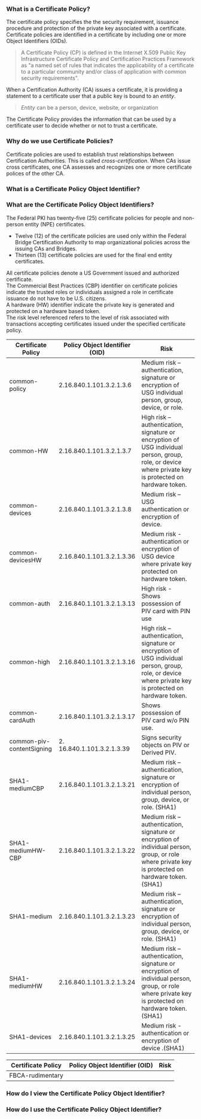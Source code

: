 <!--
---
layout: page
collection: fpki
title: Certificate Policies
permalink: fpki/policyobjects/
sidenav: fpki

subnav:
    - text: Certificate Policy?
      href: '#what-is-a-certificate-policy'
    - text: Why Use A Certificate Policies
      href: '#why-do-we-use-certificate-policies'
    - text: Certificate Policy Object Identifier?
      href: '#what-is-a-certificate-policy-object-identifier'
    - text: Certificate Policies Object Identifiers in use
      href: '#what-are-the-certificate-policy-object-identifiers'
    - text: View the Certificate Policy Object Identifier
      href: '#how-do-i-view-the-certificate-policy-object-identifier'
    - text: Use the Certificate Policy Object Identifier
      href: '#how-do-i-use-the-certificate-policy-object-identifier'
---
-->

### What is a Certificate Policy?

The certificate policy specifies the the security requirement, issuance procedure and protection of the private key associated with a certificate.  Certificate policies are identified in a certificate by including one or more Object Identifiers (OIDs).  

>A Certificate Policy (CP) is defined in the Internet X.509 Public Key Infrastructure Certificate Policy and Certification Practices Framework as "a named set of rules that indicates the applicability of a certificate to a particular community and/or class of application with common security requirements".

When a Certification Authority (CA) issues a certificate, it is providing a statement to a certificate user that a public key is bound to an _entity_.

> _Entity_ can be a person, device, website, or organization

The Certificate Policy provides the information that can be used by a certificate user to decide whether or not to trust a certificate.

### Why do we use Certificate Policies?
Certificate policies are used to establish trust relationships between Certification Authorities.  This is called _cross-certification_. When CAs issue cross certificates, one CA assesses and recognizes one or more certificate polices of the other CA.



### What is a Certificate Policy Object Identifier?




### What are the Certificate Policy Object Identifiers?
The Federal PKI has twenty-five (25) certificate policies for people and non-person entity (NPE) certificates.   

* Twelve (12) of the certificate policies are used only within the Federal Bridge Certification Authority to map organizational policies across the issuing CAs and Bridges.
* Thirteen (13) certificate policies are used for the final end entity certificates.

All certificate policies denote a US Government issued and authorized certificate.  
The Commercial Best Practices (CBP) identifier on certificate policies indicate the trusted roles or individuals assigned a role in certificate issuance do not have to be U.S. citizens.  
A hardware (HW) identifier indicate the private key is generated and protected on a hardware based token.  
The risk level referenced refers to the level of risk associated with transactions accepting certificates
issued under the specified certificate policy.


| Certificate Policy | Policy Object Identifier (OID) | Risk |
|--------------------|--------------------------------| -----|
|common-policy|2.16.840.1.101.3.2.1.3.6|Medium risk – authentication, signature or encryption of USG individual person, group, device, or role.|
|common-HW|2.16.840.1.101.3.2.1.3.7|High risk – authentication, signature or encryption of USG individual person, group, role, or device where private key is protected on hardware token.|
|common-devices|2.16.840.1.101.3.2.1.3.8|Medium risk – USG authentication or encryption of device.|
|common-devicesHW|2.16.840.1.101.3.2.1.3.36|Medium risk - authentication or encryption of USG device where private key protected on hardware token.|
|common-auth|2.16.840.1.101.3.2.1.3.13|High risk - Shows possession of PIV card with PIN use|
|common-high|2.16.840.1.101.3.2.1.3.16|High risk – authentication, signature or encryption of USG individual person, group, role, or device where private key is protected on hardware token.|
|common-cardAuth|2.16.840.1.101.3.2.1.3.17|Shows possession of PIV card w/o PIN use.|
|common-piv-contentSigning|2. 16.840.1.101.3.2.1.3.39|Signs security objects on PIV or Derived PIV.|
|SHA1-mediumCBP|2.16.840.1.101.3.2.1.3.21|Medium risk – authentication, signature or encryption of individual person, group, device, or role. (SHA1)|
|SHA1-mediumHW-CBP|2.16.840.1.101.3.2.1.3.22|Medium risk – authentication, signature or encryption of individual person, group, or role where private key is protected on hardware token. (SHA1)|
|SHA1-medium|2.16.840.1.101.3.2.1.3.23|Medium risk – authentication, signature or encryption of individual person, group, device, or role. (SHA1)|
|SHA1-mediumHW|2.16.840.1.101.3.2.1.3.24|Medium risk – authentication, signature or encryption of individual person, group, or role where private key is protected on hardware token. (SHA1)|
|SHA1-devices|2.16.840.1.101.3.2.1.3.25|Medium risk - authentication or encryption of device .(SHA1)|  


| Certificate Policy | Policy Object Identifier (OID) | Risk |
|--------------------|--------------------------------| -----|
|FBCA-rudimentary|


### How do I view the Certificate Policy Object Identifier?


### How do I use the Certificate Policy Object Identifier?
